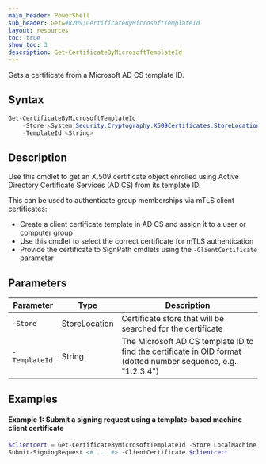 ```yaml
---
main_header: PowerShell
sub_header: Get&#8209;CertificateByMicrosoftTemplateId
layout: resources
toc: true
show_toc: 3
description: Get-CertificateByMicrosoftTemplateId
---
```


Gets a certificate from a Microsoft AD CS template ID.

## Syntax

~~~ powershell
Get-CertificateByMicrosoftTemplateId
    -Store <System.Security.Cryptography.X509Certificates.StoreLocation>
    -TemplateId <String>
~~~

## Description

Use this cmdlet to get an X.509 certificate object enrolled using Active Directory Certificate Services (AD CS) from its template ID.

This can be used to authenticate group memberships via mTLS client certificates:

- Create a client certificate template in AD CS and assign it to a user or computer group
- Use this cmdlet to select the correct certificate for mTLS authentication
- Provide the certificate to SignPath cmdlets using the `-ClientCertificate` parameter

## Parameters

| Parameter                                 | Type              | Description                                                   
|-------------------------------------------|-------------------|---------------------------------------------------------------
| `-Store`                                  | StoreLocation     | Certificate store that will be searched for the certificate    
| `-TemplateId`                             | String            | The Microsoft AD CS template ID to find the certificate in OID format (dotted number sequence, e.g. "1.2.3.4")

## Examples

#### Example 1: Submit a signing request using a template-based machine client certificate

~~~ powershell
$clientcert = Get-CertificateByMicrosoftTemplateId -Store LocalMachine -TemplateId "1.2.3.4"
Submit-SigningRequest <# ... #> -ClientCertificate $clientcert
~~~